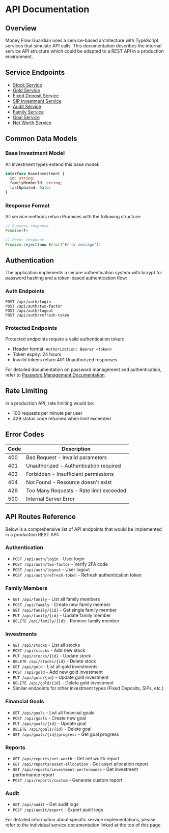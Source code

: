 
# API Documentation

## Overview

Money Flow Guardian uses a service-based architecture with TypeScript services that simulate API calls. This documentation describes the internal service API structure which could be adapted to a REST API in a production environment.

## Service Endpoints

- [Stock Service](./stock-service.md)
- [Gold Service](./gold-service.md)
- [Fixed Deposit Service](./fixed-deposit-service.md)
- [SIP Investment Service](./sip-investment-service.md)
- [Audit Service](./audit-service.md)
- [Family Service](./family-service.md)
- [Goal Service](./goal-service.md)
- [Net Worth Service](./net-worth-service.md)

## Common Data Models

### Base Investment Model

All investment types extend this base model:

```typescript
interface BaseInvestment {
  id: string;
  familyMemberId: string;
  lastUpdated: Date;
}
```

### Response Format

All service methods return Promises with the following structure:

```typescript
// Success response
Promise<T>

// Error response
Promise.reject(new Error("Error message"))
```

## Authentication

The application implements a secure authentication system with bcrypt for password hashing and a token-based authentication flow:

### Auth Endpoints

```
POST /api/auth/login
POST /api/auth/two-factor
POST /api/auth/logout
POST /api/auth/refresh-token
```

### Protected Endpoints

Protected endpoints require a valid authentication token:

- Header format: `Authorization: Bearer <token>`
- Token expiry: 24 hours
- Invalid tokens return 401 Unauthorized responses

For detailed documentation on password management and authentication, refer to [Password Management Documentation](/docs/password-management.md).

## Rate Limiting

In a production API, rate limiting would be:
- 100 requests per minute per user
- 429 status code returned when limit exceeded

## Error Codes

| Code | Description |
|------|-------------|
| 400  | Bad Request - Invalid parameters |
| 401  | Unauthorized - Authentication required |
| 403  | Forbidden - Insufficient permissions |
| 404  | Not Found - Resource doesn't exist |
| 429  | Too Many Requests - Rate limit exceeded |
| 500  | Internal Server Error |

## API Routes Reference

Below is a comprehensive list of API endpoints that would be implemented in a production REST API:

### Authentication
- `POST /api/auth/login` - User login
- `POST /api/auth/two-factor` - Verify 2FA code
- `POST /api/auth/logout` - User logout
- `POST /api/auth/refresh-token` - Refresh authentication token

### Family Members
- `GET /api/family` - List all family members
- `POST /api/family` - Create new family member
- `GET /api/family/{id}` - Get single family member
- `PUT /api/family/{id}` - Update family member
- `DELETE /api/family/{id}` - Remove family member

### Investments
- `GET /api/stocks` - List all stocks
- `POST /api/stocks` - Add new stock
- `PUT /api/stocks/{id}` - Update stock
- `DELETE /api/stocks/{id}` - Delete stock
- `GET /api/gold` - List all gold investments
- `POST /api/gold` - Add new gold investment
- `PUT /api/gold/{id}` - Update gold investment
- `DELETE /api/gold/{id}` - Delete gold investment
- Similar endpoints for other investment types (Fixed Deposits, SIPs, etc.)

### Financial Goals
- `GET /api/goals` - List all financial goals
- `POST /api/goals` - Create new goal
- `PUT /api/goals/{id}` - Update goal
- `DELETE /api/goals/{id}` - Delete goal
- `GET /api/goals/{id}/progress` - Get goal progress

### Reports
- `GET /api/reports/net-worth` - Get net worth report
- `GET /api/reports/asset-allocation` - Get asset allocation report
- `GET /api/reports/investment-performance` - Get investment performance report
- `POST /api/reports/custom` - Generate custom report

### Audit
- `GET /api/audit` - Get audit logs
- `POST /api/audit/export` - Export audit logs

For detailed information about specific service implementations, please refer to the individual service documentation linked at the top of this page.
